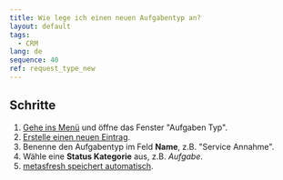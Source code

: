 ```yaml
---
title: Wie lege ich einen neuen Aufgabentyp an?
layout: default
tags:
  - CRM
lang: de
sequence: 40
ref: request_type_new
---
```


## Schritte
1. [Gehe ins Menü](Menu) und öffne das Fenster "Aufgaben Typ".
1. [Erstelle einen neuen Eintrag](Neuer_Datensatz_Fenster_Webui).
1. Benenne den Aufgabentyp im Feld **Name**, z.B. "Service Annahme".
1. Wähle eine **Status Kategorie** aus, z.B. *Aufgabe*.
1. [metasfresh speichert automatisch](Speicheranzeige).
